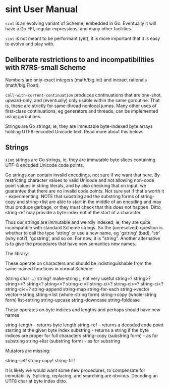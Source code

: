 # sint User Manual

`sint` is an evolving variant of Scheme, embedded in Go.  Eventually
it will have a Go FFI, regular expressions, and many other facilities.

`sint` is not meant to be performant (yet), it is more important that
it is easy to evolve and play with.

## Deliberate restrictions to and incompatibilities with R7RS-small Scheme

Numbers are only exact integers (math/big.Int) and inexact rationals
(math/big.Float).

`call-with-current-continuation` produces continuations that are
one-shot, upward-only, and (eventually) only usable within the same
goroutine.  That is, these are strictly for same-thread nonlocal
jumps.  Many other uses of first-class continuations, eg generators
and threads, can be implemented using goroutines.

Strings are Go strings, ie, they are immutable byte-indexed byte
arrays holding UTF8-encoded Unicode text.  Read more about this below.

## Strings

`sint` strings are Go strings, ie, they are immutable byte slices
containing UTF-8 encoded Unicode code points.

Go strings can contain invalid encodings, not sure if we want that
here.  By restricting character values to valid Unicode and not
allowing non-code point values in string literals, and by also
checking that on input, we guarantee that there are no invalid code
points.  Not sure yet if that's worth it - experimenting.  NOTE that
substring and the substring forms of string-copy and string->list are
able to start in the middle of an encoding and may thus produce
garbage, or they must check that this does not happen.  Ditto,
string-ref may provide a byte index not at the start of a character.

Thus our strings are immutable and weirdly indexed; ie, they are quite
incompatible with standard Scheme strings.  So the (unresolved)
question is whether to call the type 'string' or use a new name, eg
'gstring' (bad), 'str' (why not?), 'gostring', and so on.  For now, it
is "string".  Another alternative is to give the procedures that have
new semantics new names.

The library:

These operate on characters and should be indistinguishable from the
same-named functions in normal Scheme:

(string char ...)
string?
make-string  ;; not very useful
string=?
string>?
string>=?
string<?
string<=?
string-ci=?
string-ci>?
string-ci>=?
string-ci<?
string-ci<=?
string-append
string-map
string-for-each
string->vector
vector->string
string->list (whole-string form)
string->copy (whole-string form)
list->string
string-upcase
string-downcase
string-foldcase

These operates on byte indices and lengths and perhaps should have new names

string-length - returns byte length
string-ref - returns a decoded code point starting at the given byte index
substring - returns a string if the byte indices are proper for full characters
string-copy (substring form) - as for substring
string->list (substring form) - as for substring

Mutators are missing:

string-set!
string-copy!
string-fill!

It is likely we would want some new procedures, to compensate for immutability.  Splicing,
replacing, and searching are obvious.  Decoding an UTF8 char at byte index ditto.
